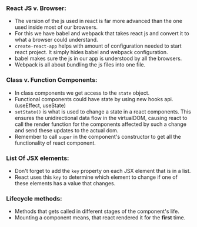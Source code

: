 ### React JS v. Browser:
  * The version of the js used in react is far more advanced than the one used inside most of our browsers.
  * For this we have babel and webpack that takes react js and convert it to what a browser could understand.
  * `create-react-app` helps with amount of configuration needed to start react project. It simply hides babel and webpack configuration.
  * babel makes sure the js in our app is understood by all the browsers.
  * Webpack is all about bundling the js files into one file.

### Class v. Function Components:

  * In class components we get access to the `state` object.
  * Functional components could have state by using new hooks api. (useEffect, useState)
  * `setState()` is what is used to change a state in a react components. This ensures the unidirectional data flow in the virtualDOM, causing react to call the render function for the components affected by such a change and send these updates to the actual dom.
  * Remember to call `super` in the component's constructor to get all the functionality of react component.

### List Of JSX elements:

  * Don't forget to add the `key` property on each JSX element that is in a list.
  * React uses this `key` to determine which element to change if one of these elements has a value that changes.

### Lifecycle methods:

  * Methods that gets called in different stages of the component's life.
  * Mounting a component means, that react rendered it for the **first** time.